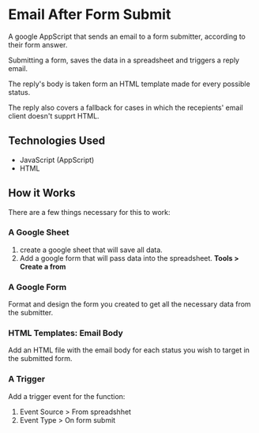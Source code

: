 # Email After Form Submit
A google AppScript that sends an email to a form submitter, according to their form answer.

Submitting a form, saves the data in a spreadsheet and triggers a reply email.

The reply's body is taken form an HTML template made for every possible status.

The reply also covers a fallback for cases in which the recepients' email client doesn't supprt HTML.


## Technologies Used
- JavaScript (AppScript)
- HTML

## How it Works
There are a few things necessary for this to work:

### A Google Sheet
1. create a google sheet that will save all data.
2. Add a google form that will pass data into the spreadsheet. **Tools > Create a from**

### A Google Form
Format and design the form you created to get all the necessary data from the submitter.

### HTML Templates: Email Body 
Add an HTML file with the email body for each status you wish to target in the submitted form.

### A Trigger
Add a trigger event for the function:

1. Event Source > From spreadshhet
2. Event Type > On form submit

